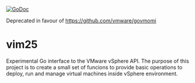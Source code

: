 [![GoDoc](http://godoc.org/github.com/igm/vim25?status.png)](http://godoc.org/github.com/igm/vim25)

Deprecated in favour of https://github.com/vmware/govmomi

vim25
=====

Experimental Go interface to the VMware vSphere API. The purpose of this project is to create a small set of funcions to provide basic operations to deploy, run and manage virtual machines inside vSphere environment.
